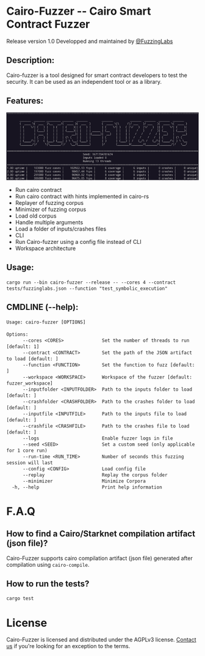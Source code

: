 # Cairo-Fuzzer -- Cairo Smart Contract Fuzzer

Release version 1.0 
Developped and maintained by [@FuzzingLabs](https://github.com/FuzzingLabs)

## Description:

Cairo-fuzzer is a tool designed for smart contract developers to test the security. It can be used as an independent tool or as a library.

## Features:

<p align="center">
	<img src="cairo-fuzzer.png"/>
</p>

- Run cairo contract
- Run cairo contract with hints implemented in cairo-rs
- Replayer of fuzzing corpus
- Minimizer of fuzzing corpus
- Load old corpus
- Handle multiple arguments
- Load a folder of inputs/crashes files
- CLI
- Run Cairo-fuzzer using a config file instead of CLI
- Workspace architecture

## Usage:
```
cargo run --bin cairo-fuzzer --release -- --cores 4 --contract tests/fuzzinglabs.json --function "test_symbolic_execution"
```

## CMDLINE (--help):

```
Usage: cairo-fuzzer [OPTIONS]

Options:
      --cores <CORES>              Set the number of threads to run [default: 1]
      --contract <CONTRACT>        Set the path of the JSON artifact to load [default: ]
      --function <FUNCTION>        Set the function to fuzz [default: ]
      --workspace <WORKSPACE>      Workspace of the fuzzer [default: fuzzer_workspace]
      --inputfolder <INPUTFOLDER>  Path to the inputs folder to load [default: ]
      --crashfolder <CRASHFOLDER>  Path to the crashes folder to load [default: ]
      --inputfile <INPUTFILE>      Path to the inputs file to load [default: ]
      --crashfile <CRASHFILE>      Path to the crashes file to load [default: ]
      --logs                       Enable fuzzer logs in file
      --seed <SEED>                Set a custom seed (only applicable for 1 core run)
      --run-time <RUN_TIME>        Number of seconds this fuzzing session will last
      --config <CONFIG>            Load config file
      --replay                     Replay the corpus folder
      --minimizer                  Minimize Corpora
  -h, --help                       Print help information
```

# F.A.Q

## How to find a Cairo/Starknet compilation artifact (json file)?

Cairo-Fuzzer supports cairo compilation artifact (json file) generated after compilation using `cairo-compile`.

## How to run the tests?

```
cargo test
```

# License

Cairo-Fuzzer is licensed and distributed under the AGPLv3 license. [Contact us](mailto:contact@fuzzinglabs.com) if you're looking for an exception to the terms.